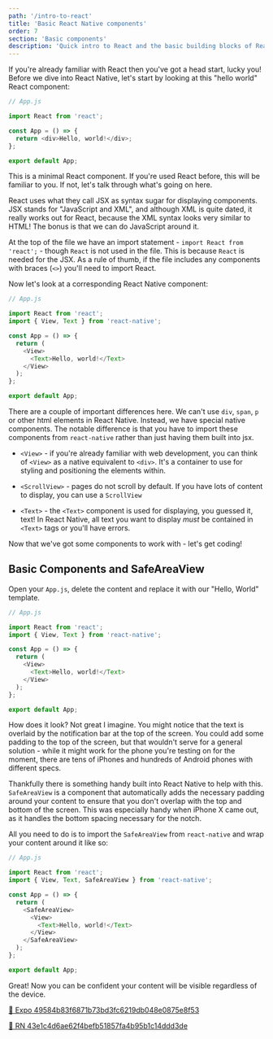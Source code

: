 ```yaml
---
path: '/intro-to-react'
title: 'Basic React Native components'
order: 7
section: 'Basic components'
description: 'Quick intro to React and the basic building blocks of React Native: View, Text and ScrollView'
---
```


If you're already familiar with React then you've got a head start, lucky you! Before we dive into React Native, let's start by looking at this "hello world" React component:

```js
// App.js

import React from 'react';

const App = () => {
  return <div>Hello, world!</div>;
};

export default App;
```

This is a minimal React component. If you're used React before, this will be familiar to you. If not, let's talk through what's going on here.

React uses what they call JSX as syntax sugar for displaying components. JSX stands for "JavaScript and XML", and although XML is quite dated, it really works out for React, because the XML syntax looks very similar to HTML! The bonus is that we can do JavaScript around it.

At the top of the file we have an import statement - `import React from 'react';` - though `React` is not used in the file. This is because `React` is needed for the JSX. As a rule of thumb, if the file includes any components with braces (`<>`) you'll need to import React.

Now let's look at a corresponding React Native component:

```js
// App.js

import React from 'react';
import { View, Text } from 'react-native';

const App = () => {
  return (
    <View>
      <Text>Hello, world!</Text>
    </View>
  );
};

export default App;
```

There are a couple of important differences here. We can't use `div`, `span`, `p` or other html elements in React Native. Instead, we have special native components. The notable difference is that you have to import these components from `react-native` rather than just having them built into jsx.

- `<View>` - if you're already familiar with web development, you can think of `<View>` as a native equivalent to `<div>`. It's a container to use for styling and positioning the elements within.

- `<ScrollView>` - pages do not scroll by default. If you have lots of content to display, you can use a `ScrollView`

- `<Text>` - the `<Text>` component is used for displaying, you guessed it, text! In React Native, all text you want to display _must_ be contained in `<Text>` tags or you'll have errors.

Now that we've got some components to work with - let's get coding!

## Basic Components and SafeAreaView

Open your `App.js`, delete the content and replace it with our "Hello, World" template.

```js
// App.js

import React from 'react';
import { View, Text } from 'react-native';

const App = () => {
  return (
    <View>
      <Text>Hello, world!</Text>
    </View>
  );
};

export default App;
```

How does it look? Not great I imagine. You might notice that the text is overlaid by the notification bar at the top of the screen. You could add some padding to the top of the screen, but that wouldn't serve for a general solution - while it might work for the phone you're testing on for the moment, there are tens of iPhones and hundreds of Android phones with different specs.

Thankfully there is something handy built into React Native to help with this. `SafeAreaView` is a component that automatically adds the necessary padding around your content to ensure that you don't overlap with the top and bottom of the screen. This was especially handy when iPhone X came out, as it handles the bottom spacing necessary for the notch.

All you need to do is to import the `SafeAreaView` from `react-native` and wrap your content around it like so:

```js
// App.js

import React from 'react';
import { View, Text, SafeAreaView } from 'react-native';

const App = () => {
  return (
    <SafeAreaView>
      <View>
        <Text>Hello, world!</Text>
      </View>
    </SafeAreaView>
  );
};

export default App;
```

Great! Now you can be confident your content will be visible regardless of the device.

[🔗 Expo 49584b83f6871b73bd3fc6219db048e0875e8f53](https://github.com/kadikraman/AwesomeProjectExpo/commit/49584b83f6871b73bd3fc6219db048e0875e8f53)

[🔗 RN 43e1c4d6ae62f4befb51857fa4b95b1c14ddd3de](https://github.com/kadikraman/AwesomeProjectRN/commit/43e1c4d6ae62f4befb51857fa4b95b1c14ddd3de)
